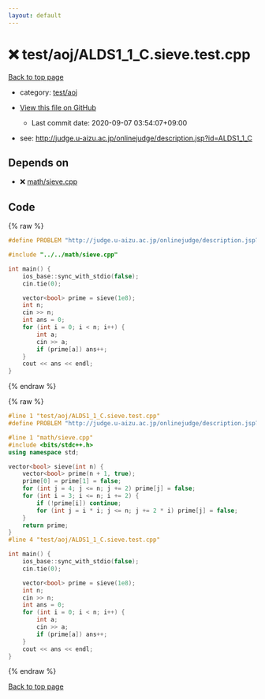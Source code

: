 ```yaml
---
layout: default
---
```


<!-- mathjax config similar to math.stackexchange -->
<script type="text/javascript" async
  src="https://cdnjs.cloudflare.com/ajax/libs/mathjax/2.7.5/MathJax.js?config=TeX-MML-AM_CHTML">
</script>
<script type="text/x-mathjax-config">
  MathJax.Hub.Config({
    TeX: { equationNumbers: { autoNumber: "AMS" }},
    tex2jax: {
      inlineMath: [ ['$','$'] ],
      processEscapes: true
    },
    "HTML-CSS": { matchFontHeight: false },
    displayAlign: "left",
    displayIndent: "2em"
  });
</script>

<script type="text/javascript" src="https://cdnjs.cloudflare.com/ajax/libs/jquery/3.4.1/jquery.min.js"></script>
<script src="https://cdn.jsdelivr.net/npm/jquery-balloon-js@1.1.2/jquery.balloon.min.js" integrity="sha256-ZEYs9VrgAeNuPvs15E39OsyOJaIkXEEt10fzxJ20+2I=" crossorigin="anonymous"></script>
<script type="text/javascript" src="../../../assets/js/copy-button.js"></script>
<link rel="stylesheet" href="../../../assets/css/copy-button.css" />


# :x: test/aoj/ALDS1_1_C.sieve.test.cpp

<a href="../../../index.html">Back to top page</a>

* category: <a href="../../../index.html#0d0c91c0cca30af9c1c9faef0cf04aa9">test/aoj</a>
* <a href="{{ site.github.repository_url }}/blob/master/test/aoj/ALDS1_1_C.sieve.test.cpp">View this file on GitHub</a>
    - Last commit date: 2020-09-07 03:54:07+09:00


* see: <a href="http://judge.u-aizu.ac.jp/onlinejudge/description.jsp?id=ALDS1_1_C">http://judge.u-aizu.ac.jp/onlinejudge/description.jsp?id=ALDS1_1_C</a>


## Depends on

* :x: <a href="../../../library/math/sieve.cpp.html">math/sieve.cpp</a>


## Code

<a id="unbundled"></a>
{% raw %}
```cpp
#define PROBLEM "http://judge.u-aizu.ac.jp/onlinejudge/description.jsp?id=ALDS1_1_C"

#include "../../math/sieve.cpp"

int main() {
    ios_base::sync_with_stdio(false);
    cin.tie(0);

    vector<bool> prime = sieve(1e8);
    int n;
    cin >> n;
    int ans = 0;
    for (int i = 0; i < n; i++) {
        int a;
        cin >> a;
        if (prime[a]) ans++;
    }
    cout << ans << endl;
}
```
{% endraw %}

<a id="bundled"></a>
{% raw %}
```cpp
#line 1 "test/aoj/ALDS1_1_C.sieve.test.cpp"
#define PROBLEM "http://judge.u-aizu.ac.jp/onlinejudge/description.jsp?id=ALDS1_1_C"

#line 1 "math/sieve.cpp"
#include <bits/stdc++.h>
using namespace std;

vector<bool> sieve(int n) {
    vector<bool> prime(n + 1, true);
    prime[0] = prime[1] = false;
    for (int j = 4; j <= n; j += 2) prime[j] = false;
    for (int i = 3; i <= n; i += 2) {
        if (!prime[i]) continue;
        for (int j = i * i; j <= n; j += 2 * i) prime[j] = false;
    }
    return prime;
}
#line 4 "test/aoj/ALDS1_1_C.sieve.test.cpp"

int main() {
    ios_base::sync_with_stdio(false);
    cin.tie(0);

    vector<bool> prime = sieve(1e8);
    int n;
    cin >> n;
    int ans = 0;
    for (int i = 0; i < n; i++) {
        int a;
        cin >> a;
        if (prime[a]) ans++;
    }
    cout << ans << endl;
}

```
{% endraw %}

<a href="../../../index.html">Back to top page</a>

